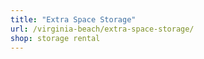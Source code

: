 ```yaml
---
title: "Extra Space Storage"
url: /virginia-beach/extra-space-storage/
shop: storage rental
---
```

